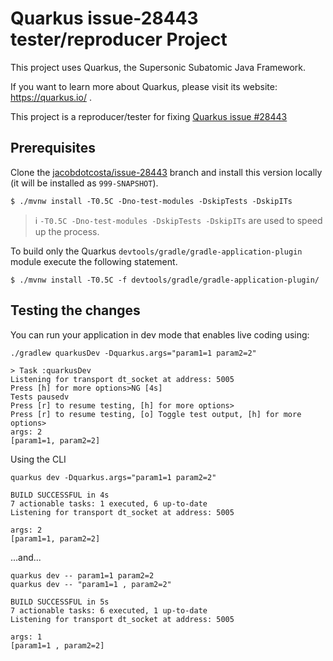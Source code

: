 # Quarkus issue-28443 tester/reproducer Project 

This project uses Quarkus, the Supersonic Subatomic Java Framework.

If you want to learn more about Quarkus, please visit its website: https://quarkus.io/ .

This project is a reproducer/tester for fixing [Quarkus issue #28443](https://github.com/quarkusio/quarkus/issues/28443)

## Prerequisites

Clone the [jacobdotcosta/issue-28443](https://github.com/jacobdotcosta/quarkus/tree/issue-28443) branch and install this version locally (it will be installed as `999-SNAPSHOT`).

```shell script
$ ./mvnw install -T0.5C -Dno-test-modules -DskipTests -DskipITs
```

> :information_source: `-T0.5C -Dno-test-modules -DskipTests -DskipITs` are used to speed up the process.  

To build only the Quarkus `devtools/gradle/gradle-application-plugin` module execute the following statement.

```shell script
$ ./mvnw install -T0.5C -f devtools/gradle/gradle-application-plugin/
```

## Testing the changes

You can run your application in dev mode that enables live coding using:

```shell script
./gradlew quarkusDev -Dquarkus.args="param1=1 param2=2"

> Task :quarkusDev
Listening for transport dt_socket at address: 5005
Press [h] for more options>NG [4s]
Tests pausedv
Press [r] to resume testing, [h] for more options>
Press [r] to resume testing, [o] Toggle test output, [h] for more options>
args: 2
[param1=1, param2=2]

```

Using the CLI

```shell script
quarkus dev -Dquarkus.args="param1=1 param2=2"

BUILD SUCCESSFUL in 4s
7 actionable tasks: 1 executed, 6 up-to-date
Listening for transport dt_socket at address: 5005

args: 2
[param1=1, param2=2]

```

...and...


```shell script
quarkus dev -- param1=1 param2=2
quarkus dev -- "param1=1 , param2=2"

BUILD SUCCESSFUL in 5s
7 actionable tasks: 6 executed, 1 up-to-date
Listening for transport dt_socket at address: 5005

args: 1
[param1=1 , param2=2]

```
